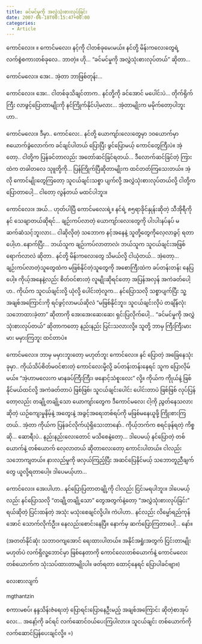 ```yaml
---
title: ခင်မင်မှုကို အလွှဲသုံးစားလုပ်ခြင်း
date: 2007-06-18T00:15:47+00:00
categories:
  - Article
---
```

ကောင်လေး။ ။ ကောင်မလေး၊ နင့်ကို ငါတစ်ခုမေးမယ်။ နင်တို့ မိန်းကလေးတွေရဲ့ လက်စွဲစကားတစ်ခုလေ.. ဘာတဲ့။ ဟို&#8230; “ခင်မင်မှုကို အလွှဲသုံးစားလုပ်တယ်” ဆိုတာ&#8230;

ကောင်မလေး။ အေး.. အဲ့တာ ဘာဖြစ်တုန်း&#8230;

ကောင်လေး။ အေး.. ငါတစ်ခုသိချင်တာက.. နင်တို့ကို ခင်အောင် မပေါင်းပဲ&#8230; တိုက်ရိုက်ကြီး လာဖွင့်ပြောတာမျိုးကို နင်ကြိုက်နိုင်ပါ့မလား&#8230; အဲ့တာမျိုးက မမိုက်တော့ပါဘူးဟာ..

ကောင်မလေး။ ဒီမှာ.. ကောင်လေး.. နင်တို့ ယောကျာ်းလေးတွေမှာ ၁၀ယောက်မှာ ၈ယောက်ခွဲလောက်က ခင်ချင်ပါတယ် ပြောပြီး ဖွင်ပြောမယ့် ကောင်တွေကြီးပဲ။ အဲ့တော့.. ငါတို့က ပြန်ခင်တာလည်း အတော်ဆင်ခြင်ရတယ်&#8230; ဒီလောက်ဆင်ခြင်တဲ့ ကြားထဲက တခါတလေ သုူတို့ကို&#8230; ပြန်ကြိုက်ပြီဆိုတာမျိုးက ထင်တတ်ကြသေးတယ်။ အဲ့လို ကောင်မျိုးတွေကြတော့ သူငယ်ချင်းသစ္စာ ပျက်လို့ အလွှဲသုံးစားလုပ်တယ်လို့ ငါတို့က ပြောတာပေါ့&#8230; ငါတော့ လွန်တယ် မထင်ပါဘူး။

ကောင်လေး။ အယ်&#8230; ဟုတ်ပါပြီ ကောင်မလေးရဲ့။ နင်ရဲ့ ၈၅ရာခိုင်နှုန်းဆိုတဲ့ သီအိုရီကို နင် သေချာတယ်ဆိုရင်&#8230; ချဉ်းကပ်လာတဲ့ ယောကျာ်းလေးတွေကို ပါးပါးနပ်နပ် မဆက်ဆံသင့်ဘူးလား&#8230; ငါဆိုလိုတဲ့ သဘောက နင့်အနေနဲ့ သူတို့တွေကိုလေ့လာခွင့် ရတာပေါ့ဟ..နောက်ပြီး&#8230; ဘယ်သူက ချဉ်းကပ်လာတာလဲ၊ ဘယ်သူက သူငယ်ချင်းအဖြစ် ရောက်လာလဲ ဆိုတာ.. နင်တို့ မိန်းကလေးတွေ သိမယ်လို့ ငါယုံတယ်&#8230; အဲ့တော့&#8230; ချဉ်းကပ်လာတဲ့သူတွေထဲက မဖြစ်နိုင်တဲ့သူတွေကို အစောကြီးထဲက ခပ်တန်းတန်း နေပြပေါ့။ ကိုယ့်အနေနဲ့လည်း စိတ်ဝင်စားတဲ့ လူမျိုးဆိုရင်တော့ အပြန်အလှန် အကဲခတ်ပေါ့ဟ.. ကိုယ်က သူငယ်ချင်းလို့ ယုံလို့ ပေါင်းတဲ့လူက&#8230; နင်ပြောသလို သစ္စာပျက်ပြီး သူ့အချစ်အကြောင်းကို ရင်ဖွင့်လာမယ်ဆိုလဲ “မဖြစ်နိုင်ဘူး၊ သူငယ်ချင်းလိုပဲ တချိန်လုံး သဘောထားခဲ့တာ” ဆိုတာကို အေးအေးဆေးဆေး ရှင်းပြလိုက်ပေါ့&#8230; “ခင်မင်မှုကို အလွှဲသုံးစားလုပ်တယ်” ဆိုတာကတော့ နည်းနည်း ပြင်းသလားလို့။ သူတို့ ဘာမှ ကြီးကြီးမားမား မမှားကြဘူး ထင်တာပဲ။

ကောင်မလေး။ ဘာမှ မမှားဘူးတော့ မဟုတ်ဘူး ကောင်လေး။ နင် ပြောတဲ့ အခြေနေသုံးခုမှာ.. ကိုယ်သိပ်စိတ်မဝင်စားတဲ့ ကောင်လေးမို့လို့ ခပ်တန်းတန်းနေရင် သူက ပြောလိ့မ်မယ်။ “အဲ့ဟာမလေးက မာနခပ်ကြီးကြီး၊ ဖနောင့်သံစူးလေး” လို့။ ကိုယ်က ကိုုယ်နဲ့ ဖြစ်နိုင်မယ်ထင်လို့ အကဲခတ်တာပဲ ဖြစ်ဖြစ်၊ သူငယ်ချင်းပေါင်း ပေါင်းတာပဲ ဖြစ်ဖြစ် လုပ်ပြန်တော့လည်း တချို့တချို့သော ယောကျာ်းတွေက ဒီကောင်မလေး ငါ့ကို ညွတ်နေသလားဆိုတဲ့ ယဉ်ကျေးမှုနိမ့်နဲ့ အတွေးနဲ့ အခွင့်အရေးတစ်ရပ်ကို မဖြစ်မနေယူဖို့ ကြိုးစားကြတယ်.. အဲ့တာ ကိုယ်က ပြန်ခင်လိုက်ယုံရှိသေးတာနော်.. ကိုယ့်ဘက်က စရင်ခုန်ရတဲ့ ကိစ္စဆို&#8230; ဆောရီးပဲ.. နည်းနည်းလေးတောင် မသိစေနဲ့တော့&#8230; ဒါပေမယ့် နင်ပြောတဲ့ တစ်ယောက်နဲ့ တစ်ယောက် လေ့လာတယ် ဆိုတာလေးတော့ ကောင်းပါတယ်။ ငါလည်း သဘောကျတယ်။ နားလည်မှုကို ဖလှယ်ကြည့်ပြီး အဆင်ပြေနိုင်မယ့် သဘောတူညီချက်တွေ ယူလို့ရတာပေါ့။ ဒါပေမယ့်ဟာ&#8230;

ကောင်လေး။ အေးပါဟာ.. နင်ပြောပြတာတချို့ကို ငါလည်း ငြင်းမရပါဘူး။ ဒါပေမယ့်လည်း နင်ပြောသလို “တချို့တချို့သော” တွေအတွက်နဲ့တော့ “အလွှဲသုံးစားလုပ်ခြင်း” ရယ်ဆိုတဲ့ ပြင်းထန်တဲ့ အသုံး မသုံးစေချင်လို့ပါ။ ကဲပါဟာ.. နင်လည်း လိမ္မော်ရည်ကုန်အောင် သောက်လိုက်ဦး။ နေလည်းစောင်းနေပြီ။ နောက်မှ ဆက်ပြောကြတာပေါ့&#8230; နော်။

(အတတ်နိုင်ဆုံး သဘာဝကျအောင် ရေးထားပါတယ်။ အနိုင်အရှုံးအတွက် ငြင်းတာမျိုး မဟုတ်ပဲ လက်ရှိလူ့ဘောင်မှာ ဖြစ်နေတာကို ကောင်လေးတစ်ယောက်နဲ့ ကောင်မလေးတစ်ယောက်က သုံးသပ်ထားတာမျိုးပါ။ ဖတ်ရတာ ထောင့်နေရင် ပြောပါခင်ဗျာ။)

လေးစားလျက်
  
mgthantzin

စကားမစပ်၊ နန္ဒသိန်းဇံရေးတဲ့ ပြောရင်းပြောနေဦးမည့် အချစ်အကြောင်း ဆိုတဲ့စာအုပ်လေး&#8230; အနော့်ကို ခင်ရင် လက်ဆောင်ဝယ်ပေးကြပါလား။ သူငယ်ချင်း တစ်ယောက်ကို လက်ဆောင်ပြန်ပေးချင်လို့။ =)